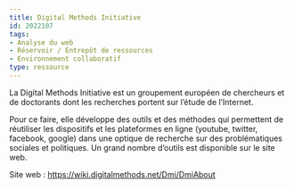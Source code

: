 ```yaml
---
title: Digital Methods Initiative
id: 2022107
tags:
- Analyse du web
- Réservoir / Entrepôt de ressources
- Environnement collaboratif
type: ressource
---
```


La Digital Methods Initiative est un groupement européen de chercheurs et de doctorants dont les recherches portent sur l’étude de l’Internet. 

Pour ce faire, elle développe des outils et des méthodes qui permettent de réutiliser les dispositifs et les plateformes en ligne (youtube, twitter, facebook, google) dans une optique de recherche sur des problématiques sociales et politiques. Un grand nombre d’outils est disponible sur le site web.

Site web : <https://wiki.digitalmethods.net/Dmi/DmiAbout>

